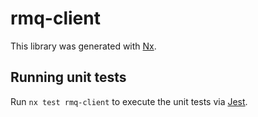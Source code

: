 # rmq-client

This library was generated with [Nx](https://nx.dev).

## Running unit tests

Run `nx test rmq-client` to execute the unit tests via [Jest](https://jestjs.io).
